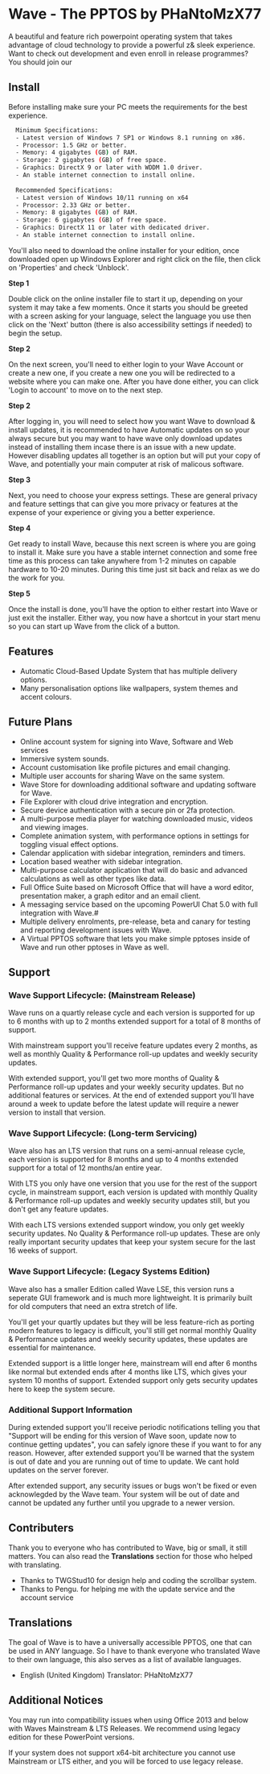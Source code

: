 # Wave - The PPTOS by PHaNtoMzX77
A beautiful and feature rich powerpoint operating system that takes advantage of cloud technology to provide a powerful z& sleek experience. Want
to check out development and even enroll in release programmes? You should join our <Discord>

## Install
Before installing make sure your PC meets the requirements for the best experience.

```bash
  Minimum Specifications:
  - Latest version of Windows 7 SP1 or Windows 8.1 running on x86.
  - Processor: 1.5 GHz or better.
  - Memory: 4 gigabytes (GB) of RAM.
  - Storage: 2 gigabytes (GB) of free space.
  - Graphics: DirectX 9 or later with WDDM 1.0 driver.
  - An stable internet connection to install online.
  
  Recommended Specifications:
  - Latest version of Windows 10/11 running on x64
  - Processor: 2.33 GHz or better.
  - Memory: 8 gigabytes (GB) of RAM.
  - Storage: 6 gigabytes (GB) of free space.
  - Graphics: DirectX 11 or later with dedicated driver.
  - An stable internet connection to install online.
```

You'll also need to download the online installer for your edition, once downloaded open up Windows Explorer and right click on the file, then click on 'Properties' and check 'Unblock'.

**Step 1**

Double click on the online installer file to start it up, depending on your system it may take a few moments. Once it starts you should be greeted with a screen asking for your language, select the language you use then click on the 'Next' button (there is also accessibility settings if needed) to begin the setup.

**Step 2**

On the next screen, you'll need to either login to your Wave Account or create a new one, if you create a new one you will be redirected to a website where you
can make one. After you have done either, you can click 'Login to account' to move on to the next step.

**Step 2**

After logging in, you will need to select how you want Wave to download & install updates, it is recommended to have Automatic updates on so your always secure
but you may want to have wave only download updates instead of installing them incase there is an issue with a new update. However disabling updates all together
is an option but will put your copy of Wave, and potentially your main computer at risk of malicous software.

**Step 3**

Next, you need to choose your express settings. These are general privacy and feature settings that can give you more privacy or features at the expense of 
your experience or giving you a better experience.

**Step 4**

Get ready to install Wave, because this next screen is where you are going to install it. Make sure you have a stable internet connection and some free time
as this process can take anywhere from 1-2 minutes on capable hardware to 10-20 minutes. During this time just sit back and relax as we do the work for you.

**Step 5**

Once the install is done, you'll have the option to either restart into Wave or just exit the installer. Either way, you now have a shortcut in your start menu so you can start up Wave from the click of a button.

## Features

- Automatic Cloud-Based Update System that has multiple delivery options.
- Many personalisation options like wallpapers, system themes and accent colours.

## Future Plans

- Online account system for signing into Wave, Software and Web services
- Immersive system sounds.
- Account customisation like profile pictures and email changing.
- Multiple user accounts for sharing Wave on the same system.
- Wave Store for downloading additional software and updating software for Wave.
- File Explorer with cloud drive integration and encryption.
- Secure device authentication with a secure pin or 2fa protection.
- A multi-purpose media player for watching downloaded music, videos and viewing images.
- Complete animation system, with performance options in settings for toggling visual effect options.
- Calendar application with sidebar integration, reminders and timers. 
- Location based weather with sidebar integration.
- Multi-purpose calculator application that will do basic and advanced calculations as well as other types like data.
- Full Office Suite based on Microsoft Office that will have a word editor, presentation maker, a graph editor and an email client.
- A messaging service based on the upcoming PowerUI Chat 5.0 with full integration with Wave.#
- Multiple delivery enrolments, pre-release, beta and canary for testing and reporting development issues with Wave.
- A Virtual PPTOS software that lets you make simple pptoses inside of Wave and run other pptoses in Wave as well.

## Support
### Wave Support Lifecycle: (Mainstream Release)
Wave runs on a quartly release cycle and each version is supported for up to 6 months with up to 2 months extended support for a
total of 8 months of support. 

With mainstream support you'll receive feature updates every 2 months, as well as monthly Quality & Performance roll-up updates and weekly
security updates.

With extended support, you'll get two more months of Quality & Performance roll-up updates and your weekly security updates. But no
additional features or services. At the end of extended support you'll have around a week to update before the latest update will require a
newer version to install that version.
### Wave Support Lifecycle: (Long-term Servicing)
Wave also has an LTS version that runs on a semi-annual release cycle, each version is supported for 8 months and up to 4 months extended 
support for a total of 12 months/an entire year.

With LTS you only have one version that you use for the rest of the support cycle, in mainstream support, each version is updated with
monthly Quality & Performance roll-up updates and weekly security updates still, but you don't get any feature updates.

With each LTS versions extended support window, you only get weekly security updates. No Quality & Performance roll-up updates. These
are only really important security updates that keep your system secure for the last 16 weeks of support.
### Wave Support Lifecycle: (Legacy Systems Edition)
Wave also has a smaller Edition called Wave LSE, this version runs a seperate GUI framework and is much more lightweight. It is primarily
built for old computers that need an extra stretch of life.

You'll get your quartly updates but they will be less feature-rich as porting modern features to legacy is difficult, you'll still get
normal monthly Quality & Performance updates and weekly security updates, these updates are essential for maintenance.

Extended support is a little longer here, mainstream will end after 6 months like normal but extended ends after 4 months like LTS, which
gives your system 10 months of support. Extended support only gets security updates here to keep the system secure.
### Additional Support Information
During extended support you'll receive periodic notifications telling you that "Support will be ending for this version of Wave soon, 
update now to continue getting updates", you can safely ignore these if you want to for any reason. However, after extended support
you'll be warned that the system is out of date and you are running out of time to update. We cant hold updates on the server forever.

After extended support, any security issues or bugs won't be fixed or even acknowlegded by the Wave team. Your system will be out of date 
and cannot be updated any further until you upgrade to a newer version.

## Contributers
Thank you to everyone who has contributed to Wave, big or small, it still matters. You can also read the **Translations** section for those
who helped with translating.

- Thanks to TWGStud10 for design help and coding the scrollbar system.
- Thanks to Pengu. for helping me with the update service and the account service

## Translations
The goal of Wave is to have a universally accessible PPTOS, one that can be used in ANY language. So I have to thank everyone who 
translated Wave to their own language, this also serves as a list of available languages.

- English (United Kingdom) Translator: PHaNtoMzX77

## Additional Notices
You may run into compatibility issues when using Office 2013 and below with Waves Mainstream & LTS Releases. We recommend using
legacy edition for these PowerPoint versions.

If your system does not support x64-bit architecture you cannot use Mainstream or LTS either, and you will be forced to use legacy
release.
